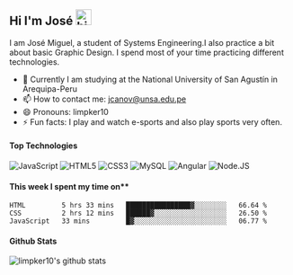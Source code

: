 
## Hi I'm José <img src="https://user-images.githubusercontent.com/1303154/88677602-1635ba80-d120-11ea-84d8-d263ba5fc3c0.gif" width="28px" alt="hi">

I am José Miguel, a student of Systems Engineering.I also practice a bit about basic Graphic Design. I spend most of your time practicing different technologies.

- 🔭 Currently I am studying at the National University of San Agustín in Arequipa-Peru
- 📫 How to contact me: jcanov@unsa.edu.pe
- 😄 Pronouns: limpker10
- ⚡ Fun facts: I play and watch e-sports and also play sports very often.

#### Top Technologies

<!-- TODO: Make technologies links takes you to repositories -->
![JavaScript](https://img.shields.io/badge/javascript-%23323330.svg?style=for-the-badge&logo=javascript&logoColor=%23F7DF1E)
![HTML5](https://img.shields.io/badge/html5-%23E34F26.svg?style=for-the-badge&logo=html5&logoColor=white)
![CSS3](https://img.shields.io/badge/CSS3-1572B6?style=for-the-badge&logo=css3&logoColor=white)
![MySQL](https://img.shields.io/badge/MySQL-00000F?style=for-the-badge&logo=mysql&logoColor=white)
![Angular](https://img.shields.io/badge/angular-%23DD0031.svg?style=for-the-badge&logo=angular&logoColor=white)
![Node.JS](https://img.shields.io/badge/Node.js-339933?style=for-the-badge&logo=nodedotjs&logoColor=white)


#### This week I spent my time on**

<!--START_SECTION:waka-->
```text
HTML         5 hrs 33 mins   ████████████████▓░░░░░░░░   66.64 % 
CSS          2 hrs 12 mins   ██████▓░░░░░░░░░░░░░░░░░░   26.50 % 
JavaScript   33 mins         █▓░░░░░░░░░░░░░░░░░░░░░░░   06.77 % 
```
<!--END_SECTION:waka-->

#### Github Stats

![limpker10's github stats](https://github-readme-stats.vercel.app/api?username=limpker10&count_private=true&theme=tokyonight&hide=contribs,prs)

